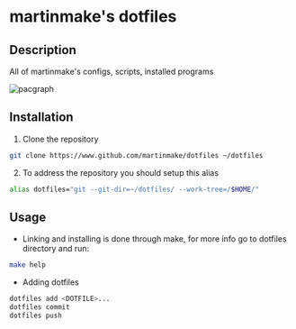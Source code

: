 # martinmake's dotfiles

## Description

All of martinmake's configs, scripts, installed programs

![pacgraph](https://raw.github.com/martinmake/dotfiles/master/pacgraph.svg)

## Installation

1. Clone the repository

```sh
git clone https://www.github.com/martinmake/dotfiles ~/dotfiles
```

2. To address the repository you should setup this alias

```sh
alias dotfiles="git --git-dir=~/dotfiles/ --work-tree=/$HOME/"
```

## Usage

* Linking and installing is done through make, for more info go to dotfiles directory and run:

```sh
make help
```

* Adding dotfiles

```sh
dotfiles add <DOTFILE>...
dotfiles commit
dotfiles push
```
